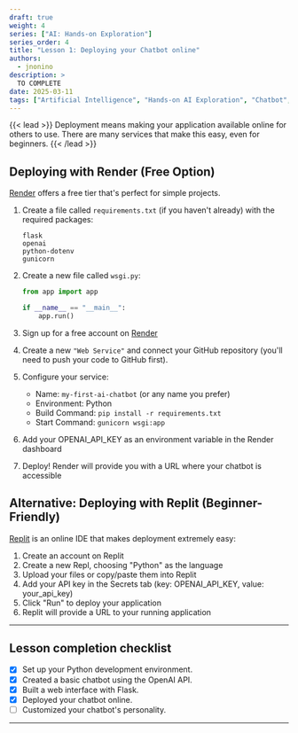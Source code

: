 ```yaml
---
draft: true
weight: 4
series: ["AI: Hands-on Exploration"]
series_order: 4
title: "Lesson 1: Deploying your Chatbot online"
authors:
  - jnonino
description: >
  TO COMPLETE
date: 2025-03-11
tags: ["Artificial Intelligence", "Hands-on AI Exploration", "Chatbot", "Deploy"]
---
```


{{< lead >}}
Deployment means making your application available online for others to use. There are many services that make this easy, even for beginners.
{{< /lead >}}

## Deploying with Render (Free Option)

[Render](https://render.com/) offers a free tier that's perfect for simple projects.

1. Create a file called `requirements.txt` (if you haven't already) with the required packages:
   ```
   flask
   openai
   python-dotenv
   gunicorn
   ```

2. Create a new file called `wsgi.py`:
   ```python
   from app import app

   if __name__ == "__main__":
       app.run()
   ```

3. Sign up for a free account on [Render](https://render.com/)

4. Create a new `"Web Service"` and connect your GitHub repository (you'll need to push your code to GitHub first).

5. Configure your service:
   - Name: `my-first-ai-chatbot` (or any name you prefer)
   - Environment: Python
   - Build Command: `pip install -r requirements.txt`
   - Start Command: `gunicorn wsgi:app`

6. Add your OPENAI_API_KEY as an environment variable in the Render dashboard

7. Deploy! Render will provide you with a URL where your chatbot is accessible

## Alternative: Deploying with Replit (Beginner-Friendly)

[Replit](https://replit.com/) is an online IDE that makes deployment extremely easy:

1. Create an account on Replit
2. Create a new Repl, choosing "Python" as the language
3. Upload your files or copy/paste them into Replit
4. Add your API key in the Secrets tab (key: OPENAI_API_KEY, value: your_api_key)
5. Click "Run" to deploy your application
6. Replit will provide a URL to your running application

---

## Lesson completion checklist

- [x] Set up your Python development environment.
- [x] Created a basic chatbot using the OpenAI API.
- [x] Built a web interface with Flask.
- [x] Deployed your chatbot online.
- [ ] Customized your chatbot's personality.

---
